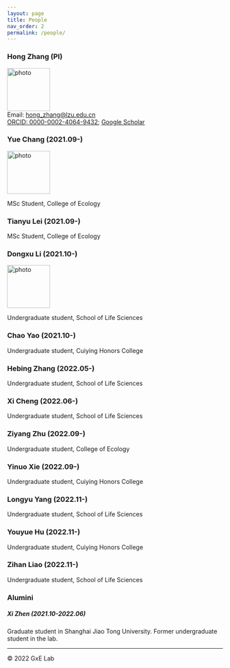 ```yaml
---
layout: page
title: People
nav_order: 2
permalink: /people/
---
```


### Hong Zhang (PI)
<img src="../photo/ZH.jpg" alt="photo" width="100"/><br/> 
Email: hong_zhang@lzu.edu.cn <br/>
[ORCID: 0000-0002-4064-9432](https://orcid.org/0000-0002-4064-9432); [Google Scholar](https://scholar.google.com/citations?hl=en&user=dxVoC_kAAAAJ&view_op=list_works&sortby=pubdate)



### Yue Chang (2021.09-)
<img src="../photo/CY.jpg" alt="photo" width="100"/><br/>

MSc Student, College of Ecology



### Tianyu Lei (2021.09-)

MSc Student, College of Ecology



### Dongxu Li (2021.10-)

<img src="../photo/LDX.jpg" alt="photo" width="100"/><br/>

Undergraduate student, School of Life Sciences



### Chao Yao (2021.10-)

Undergraduate student, Cuiying Honors College



### Hebing Zhang (2022.05-)

Undergraduate student, School of Life Sciences



### Xi Cheng (2022.06-)

Undergraduate student, School of Life Sciences



### Ziyang Zhu (2022.09-)

Undergraduate student, College of Ecology



### Yinuo Xie (2022.09-)

Undergraduate student, Cuiying Honors College



### Longyu Yang (2022.11-)

Undergraduate student, School of Life Sciences



### Youyue Hu (2022.11-)

Undergraduate student, Cuiying Honors College



### Zihan Liao (2022.11-)

Undergraduate student, School of Life Sciences



### Alumini

##### Xi Zhen (2021.10-2022.06)

Graduate student in Shanghai Jiao Tong University. Former undergraduate student in the lab.





-----

© 2022 GxE Lab
